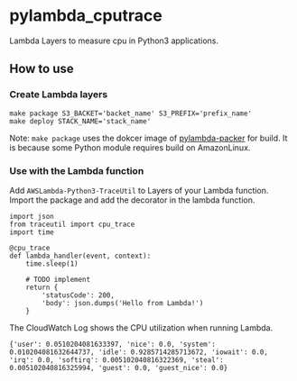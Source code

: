 # pylambda_cputrace

Lambda Layers to measure cpu in Python3 applications.


## How to use

### Create Lambda layers

```
make package S3_BACKET='backet_name' S3_PREFIX='prefix_name'
make deploy STACK_NAME='stack_name'
```

Note: `make package` uses the dokcer image of [pylambda-packer](https://hub.docker.com/r/kanga333/pylambda-packer/) for build. 
It is because some Python module requires build on AmazonLinux.

### Use with the Lambda function

Add `AWSLambda-Python3-TraceUtil` to Layers of your Lambda function.
Import the package and add the decorator in the lambda function.

```python3
import json
from traceutil import cpu_trace
import time 

@cpu_trace
def lambda_handler(event, context):
    time.sleep(1)

    # TODO implement
    return {
        'statusCode': 200,
        'body': json.dumps('Hello from Lambda!')
    }

```

The CloudWatch Log shows the CPU utilization when running Lambda.

```
{'user': 0.0510204081633397, 'nice': 0.0, 'system': 0.010204081632644737, 'idle': 0.9285714285713672, 'iowait': 0.0, 'irq': 0.0, 'softirq': 0.005102040816322369, 'steal': 0.005102040816325994, 'guest': 0.0, 'guest_nice': 0.0}
```